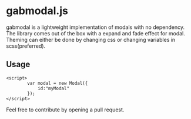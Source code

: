 gabmodal.js
===========

gabmodal is a lightweight implementation of modals with no dependency.
The library comes out of the box with a expand and fade effect for modal.
Theming can either be done by changing css or changing variables in scss(preferred).

Usage
-----

    <script>
            var modal = new Modal({
                id:"myModal"
            });
    </script>


Feel free to contribute by opening a pull request.
